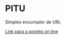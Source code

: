 # PITU
 Simples encurtador de URL 



[Link para o projeto on line](http://www.pitumy.tk.s3-website.us-east-2.amazonaws.com)

